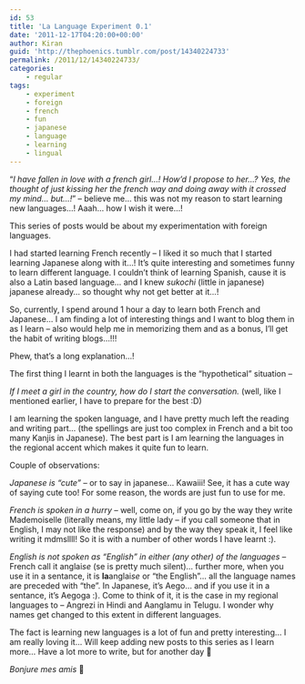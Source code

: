 ```yaml
---
id: 53
title: 'La Language Experiment 0.1'
date: '2011-12-17T04:20:00+00:00'
author: Kiran
guid: 'http://thephoenics.tumblr.com/post/14340224733'
permalink: /2011/12/14340224733/
categories:
    - regular
tags:
    - experiment
    - foreign
    - french
    - fun
    - japanese
    - language
    - learning
    - lingual
---
```


“*I have fallen in love with a french girl…! How’d I propose to her…? Yes, the thought of just kissing her the french way and doing away with it crossed my mind… but…!*” – believe me… this was not my reason to start learning new languages…! Aaah… how I wish it were…!

This series of posts would be about my experimentation with foreign languages.

I had started learning French recently – I liked it so much that I started learning Japanese along with it…! It’s quite interesting and sometimes funny to learn different language. I couldn’t think of learning Spanish, cause it is also a Latin based language… and I knew *sukochi* (little in japanese) japanese already… so thought why not get better at it…!

So, currently, I spend around 1 hour a day to learn both French and Japanese… I am finding a lot of interesting things and I want to blog them in as I learn – also would help me in memorizing them and as a bonus, I’ll get the habit of writing blogs…!!!

Phew, that’s a long explanation…!

The first thing I learnt in both the languages is the “hypothetical” situation –

*If I meet a girl in the country, how do I start the conversation.* (well, like I mentioned earlier, I have to prepare for the best :D)

I am learning the spoken language, and I have pretty much left the reading and writing part… (the spellings are just too complex in French and a bit too many Kanjis in Japanese). The best part is I am learning the languages in the regional accent which makes it quite fun to learn.

Couple of observations:

*Japanese is “cute”* – or to say in japanese… Kawaiii! See, it has a cute way of saying cute too! For some reason, the words are just fun to use for me.

*French is spoken in a hurry* – well, come on, if you go by the way they write Mademoiselle (literally means, my little lady – if you call someone that in English, I may not like the response) and by the way they speak it, I feel like writing it mdmsllll! So it is with a number of other words I have learnt :).

*English is not spoken as “English” in either (any other) of the languages –* French call it anglai*se* (se is pretty much silent)… further more, when you use it in a sentance, it is **la**anglai*se* or “the English”… all the language names are preceded with “the”. In Japanese, it’s Aego… and if you use it in a sentance, it’s Aegoga :). Come to think of it, it is the case in my regional languages to – Angrezi in Hindi and Aanglamu in Telugu. I wonder why names get changed to this extent in different languages.

The fact is learning new languages is a lot of fun and pretty interesting… I am really loving it… Will keep adding new posts to this series as I learn more… Have a lot more to write, but for another day 🙂

*Bonjure mes amis* 🙂